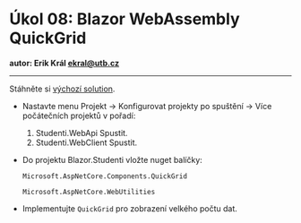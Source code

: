 # Úkol 08: Blazor WebAssembly QuickGrid

**autor: Erik Král ekral@utb.cz**

---

Stáhněte si [výchozí solution](https://download-directory.github.io/?url=https%3A%2F%2Fgithub.com%2Fekral%2FFAI%2Ftree%2Fmaster%2FAF%2Fcviceni%2F08_quick_grid%2Fsrc).

- Nastavte menu Projekt -> Konfigurovat projekty po spuštění -> Více počátečních projektů v pořadí:
  1) Studenti.WebApi Spustit.
  2) Studenti.WebClient Spustit.
- Do projektu Blazor.Studenti vložte nuget balíčky:

    ```
    Microsoft.AspNetCore.Components.QuickGrid
    ```
    ```
    Microsoft.AspNetCore.WebUtilities
    ```
- Implementujte `QuickGrid` pro zobrazení velkého počtu dat.
